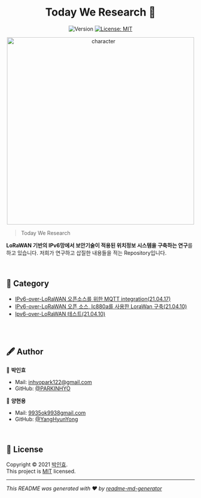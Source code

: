 <h1 align="center">Today We Research 👋</h1>
<p align="center">
  <img alt="Version" src="https://img.shields.io/badge/version-1.0.0-blue.svg?cacheSeconds=2592000" />
  <a href="https://github.com/LoRa-System/TWR" target="_blank">
  </a>
  <a href="https://github.com/LoRa-System/TWR/blob/master/LICENSE" target="_blank">
    <img alt="License: MIT" src="https://img.shields.io/badge/license-MIT-yellow.svg" />
  </a>      
</p>

<p align="center">
<img alt="character" width="500" src="https://user-images.githubusercontent.com/47745785/114259209-52d3e880-9a07-11eb-8162-40ccd3873887.png" />
</p>


> Today We Research

<b>LoRaWAN 기반의 IPv6망에서 보안기술이 적용된 위치정보 시스템을 구축하는 연구</b>를 하고 있습니다. 저희가 연구하고 삽질한 내용들을 적는 Repository입니다. 
</p>

<br>


## 📜 Category

* [IPv6-over-LoRaWAN 오픈소스를 위한 MQTT integration(21.04.17)](https://github.com/LoRa-System/TWR/blob/master/doc/IPv6-over-LoRaWAN%20%EC%98%A4%ED%94%88%EC%86%8C%EC%8A%A4%EB%A5%BC%20%EC%9C%84%ED%95%9C%20MQTT%20integration.md)
* [IPv6-over-LoRaWAN 오픈 소스, Ic880a를 사용한 LoraWan 구축(21.04.10)](https://github.com/LoRa-System/TWR/blob/master/doc/IPv6-over-lorawan%20%EC%98%A4%ED%94%88%20%EC%86%8C%EC%8A%A4%2C%20Ic880a%EB%A5%BC%20%EC%82%AC%EC%9A%A9%ED%95%9C%20LoraWan%20%EA%B5%AC%EC%B6%95(21.04.10).md)
* [Ipv6-over-LoRaWAN 테스트(21.04.10)](https://github.com/LoRa-System/TWR/blob/master/doc/Ipv6-over-LoRaWAN%20%ED%85%8C%EC%8A%A4%ED%8A%B8.md)


<br>
<br>

## 🖋 Author

👤 **박인효**

* Mail: [inhyopark122@gmail.com](mailto:inhyopark122@gmail.com)
* GitHub: [@PARKINHYO](https://github.com/PARKINHYO)

👤 **양현용**

* Mail: [9935ok9938gmail.com](mailto:9935ok9938gmail.com)
* GitHub: [@YangHyunYong](https://github.com/YangHyunYong)

<br>

## 📝 License

Copyright © 2021 [박인효](https://github.com/parkinhyo).<br/>
This project is [MIT](https://github.com/PARKINHYO/BlackjackGame/blob/master/LICENSE) licensed.
***
_This README was generated with ❤️ by [readme-md-generator](https://github.com/kefranabg/readme-md-generator)_